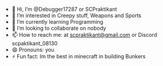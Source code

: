 - 👋 Hi, I’m @Debugger17287 or SCPraktikant
- 👀 I’m interested in Creepy stuff, Weapons and Sports
- 🌱 I’m currently learning Programming
- 💞️ I’m looking to collaborate on nobody
- 📫 How to reach me: at scpraktikant@gmail.com or Discord scpaktikant_08130
- 😄 Pronouns: you
- ⚡ Fun fact: Im the best in minecraft in building Bunkers

<!---
Debugger17287/Debugger17287 is a ✨ special ✨ repository because its `README.md` (this file) appears on your GitHub profile.
You can click the Preview link to take a look at your changes.
--->

